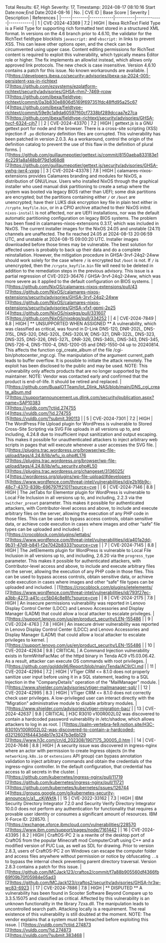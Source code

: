 Total Results: 67, High Severity: 17, Timestamp: 2024-08-17 08:10:16
Start Date:now;End Date:2024-08-16
| No. | CVE ID | Base Score | Severity | Description | References |
|-----|--------|------------|----------|-------------|------------|
| 1 | CVE-2024-43369 | 7.2  | HIGH | Ibexa RichText Field Type is a Field Type for supporting rich formatted text stored in a structured XML format. In versions on the 4.6 branch prior to 4.6.10, the validator for the RichText fieldtype blocklists `javascript:` and `vbscript:` in links to prevent XSS. This can leave other options open, and the check can be circumvented using upper case. Content editing permissions for RichText content is required to exploit this vulnerability, which typically means Editor role or higher. The fix implements an allowlist instead, which allows only approved link protocols. The new check is case insensitive. Version 4.6.10 contains a patch for this issue. No known workarounds are available. | [1]https://developers.ibexa.co/security-advisories/ibexa-sa-2024-005-persistent-xss-in-richtext<br>[2]https://github.com/ezsystems/ezplatform-richtext/security/advisories/GHSA-rhm7-7469-rcpw<br>[3]https://github.com/ibexa/fieldtype-richtext/commit/0a3b830e8806d5169f697351fdc48ffd95a25c67<br>[4]https://github.com/ibexa/fieldtype-richtext/commit/59e9c1a9da60597f60cf7338bf289dccaa7e27ca<br>[5]https://github.com/ibexa/fieldtype-richtext/security/advisories/GHSA-hvcf-6324-cjh7 |
| 2 | CVE-2024-43370 | 7.2  | HIGH | gettext.js is a GNU gettext port for node and the browser. There is a cross-site scripting (XSS) injection if `.po` dictionary definition files are corrupted. This vulnerability has been patched in version 2.0.3. As a workaround, control the origin of the definition catalog to prevent the use of this flaw in the definition of plural forms. | [1]https://github.com/guillaumepotier/gettext.js/commit/8150aeba833183e14c2291a8a148b8f79d1d68d8<br>[2]https://github.com/guillaumepotier/gettext.js/security/advisories/GHSA-vwhg-jwr4-vxgg |
| 3 | CVE-2024-43378 | 7.8  | HIGH | calamares-nixos-extensions provides Calamares branding and modules for NixOS, a distribution of GNU/Linux. Users who installed NixOS through the graphical installer who used manual disk partitioning to create a setup where the system was booted via legacy BIOS rather than UEFI; some disk partitions are encrypted; but the partitions containing either `/` or `/boot` are unencrypted; have their LUKS disk encryption key file in plain text either in `/crypto_keyfile.bin`, or in a CPIO archive attached to their NixOS initrd. `nixos-install` is not affected, nor are UEFI installations, nor was the default automatic partitioning configuration on legacy BIOS systems. The problem has been fixed in calamares-nixos-extensions 0.3.17, which was included in NixOS. The current installer images for the NixOS 24.05 and unstable (24.11) channels are unaffected. The fix reached 24.05 at 2024-08-13 20:06:59 UTC, and unstable at 2024-08-15 09:00:20 UTC. Installer images downloaded before those times may be vulnerable. The best solution for affected users is probably to back up their data and do a complete reinstallation. However, the mitigation procedure in GHSA-3rvf-24q2-24ww should work solely for the case where `/` is encrypted but `/boot` is not. If `/` is unencrypted, then the `/crypto_keyfile.bin` file will need to be deleted in addition to the remediation steps in the previous advisory. This issue is a partial regression of CVE-2023-36476 / GHSA-3rvf-24q2-24ww, which was more severe as it applied to the default configuration on BIOS systems. | [1]https://github.com/NixOS/calamares-nixos-extensions/pull/43<br>[2]https://github.com/NixOS/calamares-nixos-extensions/security/advisories/GHSA-3rvf-24q2-24ww<br>[3]https://github.com/NixOS/calamares-nixos-extensions/security/advisories/GHSA-vfxf-gpmj-2p25<br>[4]https://github.com/NixOS/nixpkgs/pull/331607<br>[5]https://github.com/NixOS/nixpkgs/pull/334252 |
| 4 | CVE-2024-7849 | 8.8  | HIGH | ** UNSUPPORTED WHEN ASSIGNED ** A vulnerability, which was classified as critical, was found in D-Link DNS-120, DNR-202L, DNS-315L, DNS-320, DNS-320L, DNS-320LW, DNS-321, DNR-322L, DNS-323, DNS-325, DNS-326, DNS-327L, DNR-326, DNS-340L, DNS-343, DNS-345, DNS-726-4, DNS-1100-4, DNS-1200-05 and DNS-1550-04 up to 20240814. This affects the function cgi_create_album of the file /cgi-bin/photocenter_mgr.cgi. The manipulation of the argument current_path leads to buffer overflow. It is possible to initiate the attack remotely. The exploit has been disclosed to the public and may be used. NOTE: This vulnerability only affects products that are no longer supported by the maintainer. NOTE: Vendor was contacted early and confirmed that the product is end-of-life. It should be retired and replaced. | [1]https://github.com/BuaaIOTTeam/Iot_Dlink_NAS/blob/main/DNS_cgi_create_album.md<br>[2]https://supportannouncement.us.dlink.com/security/publication.aspx?name=SAP10383<br>[3]https://vuldb.com/?ctiid.274755<br>[4]https://vuldb.com/?id.274755<br>[5]https://vuldb.com/?submit.390113 |
| 5 | CVE-2024-7301 | 7.2  | HIGH | The WordPress File Upload plugin for WordPress is vulnerable to Stored Cross-Site Scripting via SVG File uploads in all versions up to, and including, 4.24.8 due to insufficient input sanitization and output escaping. This makes it possible for unauthenticated attackers to inject arbitrary web scripts in pages that will execute whenever a user accesses the SVG file. | [1]https://plugins.trac.wordpress.org/browser/wp-file-upload/tags/4.24.8/lib/wfu_io.php#L176<br>[2]https://plugins.trac.wordpress.org/browser/wp-file-upload/tags/4.24.8/lib/wfu_security.php#L50<br>[3]https://plugins.trac.wordpress.org/changeset/3136025/<br>[4]https://wordpress.org/plugins/wp-file-upload/#developers<br>[5]https://www.wordfence.com/threat-intel/vulnerabilities/id/e2b16b9c-48c7-4370-839b-696797ff2101?source=cve |
| 6 | CVE-2024-7146 | 8.8  | HIGH | The JetTabs for Elementor plugin for WordPress is vulnerable to Local File Inclusion in all versions up to, and including, 2.2.3 via the `switcher_preset` parameter. This makes it possible for authenticated attackers, with Contributor-level access and above, to include and execute arbitrary files on the server, allowing the execution of any PHP code in those files. This can be used to bypass access controls, obtain sensitive data, or achieve code execution in cases where images and other “safe” file types can be uploaded and included. | [1]https://crocoblock.com/plugins/jettabs/<br>[2]https://www.wordfence.com/threat-intel/vulnerabilities/id/a401a2dd-9b31-47d9-b841-f2e7042b8333?source=cve |
| 7 | CVE-2024-7145 | 8.8  | HIGH | The JetElements plugin for WordPress is vulnerable to Local File Inclusion in all versions up to, and including, 2.6.20 via the `progress_type` parameter. This makes it possible for authenticated attackers, with Contributor-level access and above, to include and execute arbitrary files on the server, allowing the execution of any PHP code in those files. This can be used to bypass access controls, obtain sensitive data, or achieve code execution in cases where images and other “safe” file types can be uploaded and included. | [1]https://crocoblock.com/plugins/jetelements/<br>[2]https://www.wordfence.com/threat-intel/vulnerabilities/id/793f27ec-a3bb-4273-a41c-cc5b04c8e8fc?source=cve |
| 8 | CVE-2024-2175 | 7.8  | HIGH | An insecure permissions vulnerability was reported in Lenovo Display Control Center (LDCC) and Lenovo Accessories and Display Manager (LADM) that could allow a local attacker to escalate privileges. | [1]https://support.lenovo.com/us/en/product_security/LEN-155486 |
| 9 | CVE-2024-4763 | 7.8  | HIGH | An insecure driver vulnerability was reported in Lenovo Display Control Center (LDCC) and Lenovo Accessories and Display Manager (LADM) that could allow a local attacker to escalate privileges to kernel. | [1]https://support.lenovo.com/us/en/product_security/LEN-155486 |
| 10 | CVE-2024-42634 | 9.8  | CRITICAL | A Command Injection vulnerability exists in formWriteFacMac of the httpd binary in Tenda AC9 v15.03.06.42. As a result, attacker can execute OS commands with root privileges. | [1]https://github.com/goldds96/Report/blob/main/Tenda/AC9/CI.md |
| 11 | CVE-2024-42994 | 7.2  | HIGH | VTiger CRM <= 8.1.0 does not properly sanitize user input before using it in a SQL statement, leading to a SQL Injection in the "CompanyDetails" operation of the "MailManager" module. | [1]https://www.shielder.com/advisories/vtiger-mailmanager-sqli/ |
| 12 | CVE-2024-42995 | 8.3  | HIGH | VTiger CRM <= 8.1.0 does not correctly check user privileges. A low-privileged user can interact directly with the "Migration" administrative module to disable arbitrary modules. | [1]https://www.shielder.com/advisories/vtiger-migration-bac/ |
| 13 | CVE-2024-42637 | 9.8  | CRITICAL | H3C R3010 v100R002L02 was discovered to contain a hardcoded password vulnerability in /etc/shadow, which allows attackers to log in as root. | [1]https://palm-vertebra-fe9.notion.site/H3C-R3010V100R002L02-was-discovered-to-contain-a-hardcoded-d3212602f84443d4b17e3247b3e6b129<br>[2]https://www.h3c.com/cn/d_202308/1907175_30005_0.htm |
| 14 | CVE-2024-7646 | 8.8  | HIGH | A security issue was discovered in ingress-nginx where an actor with permission to create Ingress objects (in the `networking.k8s.io` or `extensions` API group) can bypass annotation validation to inject arbitrary commands and obtain the credentials of the ingress-nginx controller. In the default configuration, that credential has access to all secrets in the cluster. | [1]https://github.com/kubernetes/ingress-nginx/pull/11719<br>[2]https://github.com/kubernetes/ingress-nginx/pull/11721<br>[3]https://github.com/kubernetes/kubernetes/issues/126744<br>[4]https://groups.google.com/g/kubernetes-security-announce/c/a1__cKjWkfA |
| 15 | CVE-2022-33162 | 7.3  | HIGH | IBM Security Directory Integrator 7.2.0 and Security Verify Directory Integrator 10.0.0 does not perform any authentication for functionality that requires a provable user identity or consumes a significant amount of resources.  IBM X-Force ID:  228570. | [1]https://exchange.xforce.ibmcloud.com/vulnerabilities/228570<br>[2]https://www.ibm.com/support/pages/node/7161442 |
| 16 | CVE-2024-43395 | 8.2  | HIGH | CraftOS-PC 2 is a rewrite of the desktop port of CraftOS from the popular Minecraft mod ComputerCraft using C++ and a modified version of PUC Lua, as well as SDL for drawing. Prior to version 2.8.3, users of CraftOS-PC 2 on Windows can escape the computer folder and access files anywhere without permission or notice by obfuscating `..`s to bypass the internal check preventing parent directory traversal. Version 2.8.3 contains a patch for this issue. | [1]https://github.com/MCJack123/craftos2/commit/f7a88b905560df4366fb69f09b70f05984e05ad3<br>[2]https://github.com/MCJack123/craftos2/security/advisories/GHSA-hr3w-wc83-6923 |
| 17 | CVE-2024-7886 | 7.8  | HIGH | ** DISPUTED ** A vulnerability has been found in Scooter Software Beyond Compare up to 3.3.5.15075 and classified as critical. Affected by this vulnerability is an unknown functionality in the library 7zxa.dll. The manipulation leads to uncontrolled search path. Attacking locally is a requirement. The real existence of this vulnerability is still doubted at the moment. NOTE: The vendor explains that a system must be breached before exploiting this issue. | [1]https://vuldb.com/?ctiid.274873<br>[2]https://vuldb.com/?id.274873<br>[3]https://vuldb.com/?submit.383468 |
